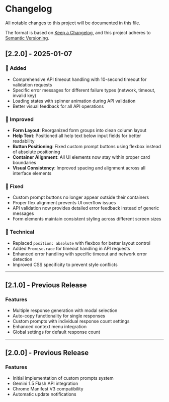 # Changelog

All notable changes to this project will be documented in this file.

The format is based on [Keep a Changelog](https://keepachangelog.com/en/1.0.0/),
and this project adheres to [Semantic Versioning](https://semver.org/spec/v2.0.0.html).

## [2.2.0] - 2025-01-07

### 🚀 Added
- Comprehensive API timeout handling with 10-second timeout for validation requests
- Specific error messages for different failure types (network, timeout, invalid key)
- Loading states with spinner animation during API validation
- Better visual feedback for all API operations

### 🎨 Improved
- **Form Layout**: Reorganized form groups into clean column layout
- **Help Text**: Positioned all help text below input fields for better readability
- **Button Positioning**: Fixed custom prompt buttons using flexbox instead of absolute positioning
- **Container Alignment**: All UI elements now stay within proper card boundaries
- **Visual Consistency**: Improved spacing and alignment across all interface elements

### 🐛 Fixed
- Custom prompt buttons no longer appear outside their containers
- Proper flex alignment prevents UI overflow issues
- API validation now provides detailed error feedback instead of generic messages
- Form elements maintain consistent styling across different screen sizes

### 🔧 Technical
- Replaced `position: absolute` with flexbox for better layout control
- Added `Promise.race` for timeout handling in API requests
- Enhanced error handling with specific timeout and network error detection
- Improved CSS specificity to prevent style conflicts

---

## [2.1.0] - Previous Release

### Features
- Multiple response generation with modal selection
- Auto-copy functionality for single responses
- Custom prompts with individual response count settings
- Enhanced context menu integration
- Global settings for default response count

---

## [2.0.0] - Previous Release

### Features
- Initial implementation of custom prompts system
- Gemini 1.5 Flash API integration
- Chrome Manifest V3 compatibility
- Automatic update notifications